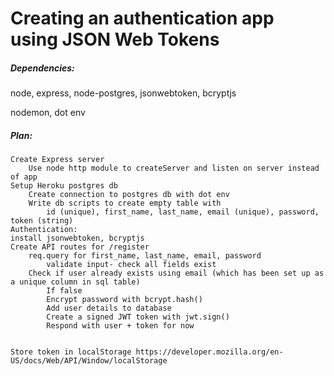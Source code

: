 # Creating an authentication app using JSON Web Tokens
##### Dependencies:

node, express, node-postgres, jsonwebtoken, bcryptjs

nodemon, dot env

##### Plan:
```
Create Express server
    Use node http module to createServer and listen on server instead of app
Setup Heroku postgres db
    Create connection to postgres db with dot env
    Write db scripts to create empty table with
        id (unique), first_name, last_name, email (unique), password, token (string)
Authentication:
install jsonwebtoken, bcryptjs
Create API routes for /register
    req.query for first_name, last_name, email, password
        validate input- check all fields exist
    Check if user already exists using email (which has been set up as a unique column in sql table)
        If false
        Encrypt password with bcrypt.hash()
        Add user details to database
        Create a signed JWT token with jwt.sign()
        Respond with user + token for now


Store token in localStorage https://developer.mozilla.org/en-US/docs/Web/API/Window/localStorage
```